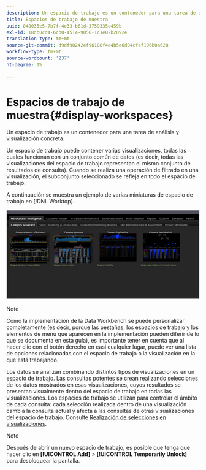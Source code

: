 ```yaml
---
description: Un espacio de trabajo es un contenedor para una tarea de análisis y visualización concreta.
title: Espacios de trabajo de muestra
uuid: 848035e5-7b7f-4e33-b61d-3759335e459b
exl-id: 18db0cd4-6cb0-4514-9056-1c1e82b2092e
translation-type: tm+mt
source-git-commit: d9df90242ef96188f4e4b5e6d04cfef196b0a628
workflow-type: tm+mt
source-wordcount: '237'
ht-degree: 1%

---
```


# Espacios de trabajo de muestra{#display-workspaces}

Un espacio de trabajo es un contenedor para una tarea de análisis y visualización concreta.

Un espacio de trabajo puede contener varias visualizaciones, todas las cuales funcionan con un conjunto común de datos (es decir, todas las visualizaciones del espacio de trabajo representan el mismo conjunto de resultados de consulta). Cuando se realiza una operación de filtrado en una visualización, el subconjunto seleccionado se refleja en todo el espacio de trabajo.

A continuación se muestra un ejemplo de varias miniaturas de espacio de trabajo en [!DNL Worktop].

![](assets/client-wksp.png)

>[!NOTE]
>
>Como la implementación de la Data Workbench se puede personalizar completamente (es decir, porque las pestañas, los espacios de trabajo y los elementos de menú que aparecen en la implementación pueden diferir de lo que se documenta en esta guía), es importante tener en cuenta que al hacer clic con el botón derecho en casi cualquier lugar, puede ver una lista de opciones relacionadas con el espacio de trabajo o la visualización en la que está trabajando.

Los datos se analizan combinando distintos tipos de visualizaciones en un espacio de trabajo. Las consultas potentes se crean realizando selecciones de los datos mostrados en esas visualizaciones, cuyos resultados se presentan visualmente dentro del espacio de trabajo en todas las visualizaciones. Los espacios de trabajo se utilizan para controlar el ámbito de cada consulta: cada selección realizada dentro de una visualización cambia la consulta actual y afecta a las consultas de otras visualizaciones del espacio de trabajo. Consulte [Realización de selecciones en visualizaciones](../../../home/c-get-started/c-vis/c-sel-vis/c-sel-vis.md#concept-012870ec22c7476e9afbf3b8b2515746).

>[!NOTE]
>
>Después de abrir un nuevo espacio de trabajo, es posible que tenga que hacer clic en **[!UICONTROL Add]** > **[!UICONTROL Temporarily Unlock]** para desbloquear la pantalla.
